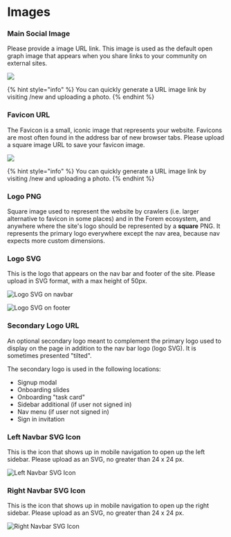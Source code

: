# Images

### Main Social Image

Please provide a image URL link. This image is used as the default open graph image that appears when you share links to your community on external sites. 

![](../../.gitbook/assets/screen-shot-2020-09-12-at-1.18.21-pm.png)

{% hint style="info" %}
You can quickly generate a URL image link by visiting /new and uploading a photo.
{% endhint %}

### Favicon URL

The Favicon is a small, iconic image that represents your website. Favicons are most often found in the address bar of new browser tabs. Please upload a square image URL to save your favicon image.

![](../../.gitbook/assets/screen-shot-2020-09-12-at-1.22.37-pm.png)

{% hint style="info" %}
You can quickly generate a URL image link by visiting /new and uploading a photo.
{% endhint %}

### Logo PNG

Square image used to represent the website by crawlers \(i.e. larger alternative to favicon in some places\) and in the Forem ecosystem, and anywhere where the site's logo should be represented by a **square** PNG. It represents the primary logo everywhere except the nav area, because nav expects more custom dimensions.

### Logo SVG

This is the logo that appears on the nav bar and footer of the site. Please upload in SVG format, with a max height of 50px. 

![Logo SVG on navbar](../../.gitbook/assets/screen-shot-2020-09-12-at-1.25.50-pm.png)

![Logo SVG on footer](../../.gitbook/assets/screen-shot-2020-09-12-at-1.26.40-pm.png)

### Secondary Logo URL

An optional secondary logo meant to complement the primary logo used to display on the page in addition to the nav bar logo \(logo SVG\). It is sometimes presented "tilted".

The secondary logo is used in the following locations:

* Signup modal 
* Onboarding slides
* Onboarding "task card"
* Sidebar additional \(if user not signed in\)
* Nav menu \(if user not signed in\)
* Sign in invitation

### Left Navbar SVG Icon

This is the icon that shows up in mobile navigation to open up the left sidebar. Please upload as an SVG, no greater than 24 x 24 px.

![Left Navbar SVG Icon](../../.gitbook/assets/screen-shot-2020-09-12-at-1.29.07-pm.png)

### Right Navbar SVG Icon

This is the icon that shows up in mobile navigation to open up the right sidebar. Please upload as an SVG, no greater than 24 x 24 px.

![Right Navbar SVG Icon](../../.gitbook/assets/screen-shot-2020-09-12-at-1.29.07-pm%20%281%29.png)



